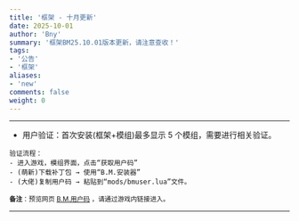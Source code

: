 ```yaml
---
title: '框架 - 十月更新'
date: 2025-10-01
author: 'Bny'
summary: '框架BM25.10.01版本更新，请注意查收！'
tags:
- '公告'
- '框架'
aliases:
- 'new'
comments: false
weight: 0
---
```


---

- 用户验证：首次安装(框架+模组)最多显示 5 个模组，需要进行相关验证。

```
验证流程：  
- 进入游戏，模组界面，点击“获取用户码”
- (萌新)下载补丁包 → 使用“B.M.安装器”
- (大佬)复制用户码 → 粘贴到“mods/bmuser.lua”文件。
```
<small> **备注**：预览网页 [B.M.用户码](app/buid/?data=2fd67d58-ef45-4031-80fd-324f92b8d028) ，请通过游戏内链接进入。</small>  

---
















